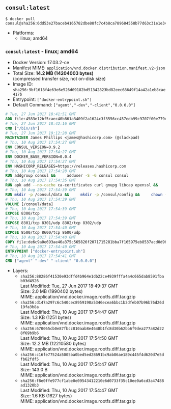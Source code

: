## `consul:latest`

```console
$ docker pull consul@sha256:6dd53e27baceb4165782dbe88fc7c4b8ca789684558b77d63c31e1e3492e5fed
```

-	Platforms:
	-	linux; amd64

### `consul:latest` - linux; amd64

-	Docker Version: 17.03.2-ce
-	Manifest MIME: `application/vnd.docker.distribution.manifest.v2+json`
-	Total Size: **14.2 MB (14204003 bytes)**  
	(compressed transfer size, not on-disk size)
-	Image ID: `sha256:9bf1618f4e63e6e526d09182bd51342823bd82eec68649f14a42a1eb8cae417b`
-	Entrypoint: `["docker-entrypoint.sh"]`
-	Default Command: `["agent","-dev","-client","0.0.0.0"]`

```dockerfile
# Tue, 27 Jun 2017 18:41:51 GMT
ADD file:4583e12bf5caec40b861a3409f2a1624c3f3556cc457edb99c9707f00e779e45 in / 
# Tue, 27 Jun 2017 18:42:16 GMT
CMD ["/bin/sh"]
# Tue, 27 Jun 2017 19:12:28 GMT
MAINTAINER James Phillips <james@hashicorp.com> (@slackpad)
# Thu, 10 Aug 2017 17:54:27 GMT
ENV CONSUL_VERSION=0.9.2
# Thu, 10 Aug 2017 17:54:27 GMT
ENV DOCKER_BASE_VERSION=0.0.4
# Thu, 10 Aug 2017 17:54:27 GMT
ENV HASHICORP_RELEASES=https://releases.hashicorp.com
# Thu, 10 Aug 2017 17:54:28 GMT
RUN addgroup consul &&     adduser -S -G consul consul
# Thu, 10 Aug 2017 17:54:35 GMT
RUN apk add --no-cache ca-certificates curl gnupg libcap openssl &&     gpg --keyserver pgp.mit.edu --recv-keys 91A6E7F85D05C65630BEF18951852D87348FFC4C &&     mkdir -p /tmp/build &&     cd /tmp/build &&     wget ${HASHICORP_RELEASES}/docker-base/${DOCKER_BASE_VERSION}/docker-base_${DOCKER_BASE_VERSION}_linux_amd64.zip &&     wget ${HASHICORP_RELEASES}/docker-base/${DOCKER_BASE_VERSION}/docker-base_${DOCKER_BASE_VERSION}_SHA256SUMS &&     wget ${HASHICORP_RELEASES}/docker-base/${DOCKER_BASE_VERSION}/docker-base_${DOCKER_BASE_VERSION}_SHA256SUMS.sig &&     gpg --batch --verify docker-base_${DOCKER_BASE_VERSION}_SHA256SUMS.sig docker-base_${DOCKER_BASE_VERSION}_SHA256SUMS &&     grep ${DOCKER_BASE_VERSION}_linux_amd64.zip docker-base_${DOCKER_BASE_VERSION}_SHA256SUMS | sha256sum -c &&     unzip docker-base_${DOCKER_BASE_VERSION}_linux_amd64.zip &&     cp bin/gosu bin/dumb-init /bin &&     wget ${HASHICORP_RELEASES}/consul/${CONSUL_VERSION}/consul_${CONSUL_VERSION}_linux_amd64.zip &&     wget ${HASHICORP_RELEASES}/consul/${CONSUL_VERSION}/consul_${CONSUL_VERSION}_SHA256SUMS &&     wget ${HASHICORP_RELEASES}/consul/${CONSUL_VERSION}/consul_${CONSUL_VERSION}_SHA256SUMS.sig &&     gpg --batch --verify consul_${CONSUL_VERSION}_SHA256SUMS.sig consul_${CONSUL_VERSION}_SHA256SUMS &&     grep consul_${CONSUL_VERSION}_linux_amd64.zip consul_${CONSUL_VERSION}_SHA256SUMS | sha256sum -c &&     unzip -d /bin consul_${CONSUL_VERSION}_linux_amd64.zip &&     cd /tmp &&     rm -rf /tmp/build &&     apk del gnupg openssl &&     rm -rf /root/.gnupg
# Thu, 10 Aug 2017 17:54:39 GMT
RUN mkdir -p /consul/data &&     mkdir -p /consul/config &&     chown -R consul:consul /consul
# Thu, 10 Aug 2017 17:54:39 GMT
VOLUME [/consul/data]
# Thu, 10 Aug 2017 17:54:39 GMT
EXPOSE 8300/tcp
# Thu, 10 Aug 2017 17:54:39 GMT
EXPOSE 8301/tcp 8301/udp 8302/tcp 8302/udp
# Thu, 10 Aug 2017 17:54:40 GMT
EXPOSE 8500/tcp 8600/tcp 8600/udp
# Thu, 10 Aug 2017 17:54:40 GMT
COPY file:de6c9a0e693ae46a375c565826f2071715281bba7f165975eb8537acd0d96ff4 in /usr/local/bin/docker-entrypoint.sh 
# Thu, 10 Aug 2017 17:54:40 GMT
ENTRYPOINT ["docker-entrypoint.sh"]
# Thu, 10 Aug 2017 17:54:41 GMT
CMD ["agent" "-dev" "-client" "0.0.0.0"]
```

-	Layers:
	-	`sha256:88286f41530e93dffd4b964e1db22ce4939fffa4a4c665dab8591fbab03d4926`  
		Last Modified: Tue, 27 Jun 2017 18:49:37 GMT  
		Size: 2.0 MB (1990402 bytes)  
		MIME: application/vnd.docker.image.rootfs.diff.tar.gzip
	-	`sha256:d147a297c6c540cec8959198a5346ecea6bbc1b2dfeb07b96b76d26d19fa3b8a`  
		Last Modified: Thu, 10 Aug 2017 17:54:47 GMT  
		Size: 1.3 KB (1251 bytes)  
		MIME: application/vnd.docker.image.rootfs.diff.tar.gzip
	-	`sha256:670065cb0e87fbcc810aab8e4648b1fc8d30b62bb6f9dea277a82d228f69b9b6`  
		Last Modified: Thu, 10 Aug 2017 17:54:50 GMT  
		Size: 12.2 MB (12210580 bytes)  
		MIME: application/vnd.docker.image.rootfs.diff.tar.gzip
	-	`sha256:c16fe77524a5005ba0bed5ed28691bc9ab86ae189c445f4d620d7e5dfb62fdf5`  
		Last Modified: Thu, 10 Aug 2017 17:54:47 GMT  
		Size: 143.0 B  
		MIME: application/vnd.docker.image.rootfs.diff.tar.gzip
	-	`sha256:f8e0ffe977cf1abe0e09543412210e6d0733f35c10ee0a6cd3a47488ad1320b3`  
		Last Modified: Thu, 10 Aug 2017 17:54:47 GMT  
		Size: 1.6 KB (1627 bytes)  
		MIME: application/vnd.docker.image.rootfs.diff.tar.gzip
